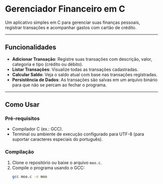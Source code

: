# Gerenciador Financeiro em C

Um aplicativo simples em C para gerenciar suas finanças pessoais, registrar transações e acompanhar gastos com cartão de crédito.

---

## Funcionalidades

- **Adicionar Transação**: Registre suas transações com descrição, valor, categoria e tipo (crédito ou débito).
- **Listar Transações**: Visualize todas as transações cadastradas.
- **Calcular Saldo**: Veja o saldo atual com base nas transações registradas.
- **Persistência de Dados**: As transações são salvas em um arquivo binário para que não se percam ao fechar o programa.

---

## Como Usar

### Pré-requisitos

- Compilador C (ex.: GCC).
- Terminal ou ambiente de execução configurado para UTF-8 (para suportar caracteres especiais do português).

### Compilação

1. Clone o repositório ou baixe o arquivo `moo.c`.
2. Compile o programa usando o GCC:
   ```bash
   gcc moo.c -o moo